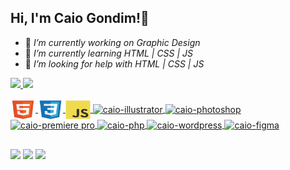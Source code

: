 ## Hi, I'm Caio Gondim!👋


- 🔭 _I’m currently working on Graphic Design_
- 🌱 _I’m currently learning HTML | CSS | JS_
- 🤔 *I’m looking for help with HTML | CSS | JS*

<div>
  <a href="https://github.com/caioogondim">
  <img height="160em" src="https://github-readme-stats.vercel.app/api?username=caioogondim&show_icons=true&theme=radical&include_all_commits=true&count_private=true"/>
  <img height="160em" src="https://github-readme-stats.vercel.app/api/top-langs/?username=caioogondim&layout=compact&langs_count=16&theme=radical"/>
</div>

<div style="display: inline_block"><br>
  <img align="center" alt="caio-HTML" height="30" width="40" src="https://raw.githubusercontent.com/devicons/devicon/master/icons/html5/html5-original.svg">
  <img align="center" alt="caio-CSS" height="30" width="40" src="https://raw.githubusercontent.com/devicons/devicon/master/icons/css3/css3-original.svg">
  <img align="center" alt="caio-JS" height="30" width="40" src="https://raw.githubusercontent.com/devicons/devicon/master/icons/javascript/javascript-original.svg">
  <img align="center" alt="caio-illustrator" height="30" width="40" src="https://cdn.jsdelivr.net/gh/devicons/devicon/icons/illustrator/illustrator-plain.svg">
  <img align="center" alt="caio-photoshop" height="30" width="40" src="https://cdn.jsdelivr.net/gh/devicons/devicon/icons/photoshop/photoshop-plain.svg">
  <img align="center" alt="caio-premiere pro" height="30" width="40" src="https://cdn.jsdelivr.net/gh/devicons/devicon/icons/premierepro/premierepro-plain.svg">
  <img align="center" alt="caio-php" src="https://img.shields.io/badge/PHP-777BB4?style=for-the-badge&logo=php&logoColor=white">
  <img align="center" alt="caio-wordpress" src="https://img.shields.io/badge/Wordpress-21759B?style=for-the-badge&logo=wordpress&logoColor=white">
  <img align="center" alt="caio-figma" src="https://img.shields.io/badge/Figma-F24E1E?style=for-the-badge&logo=figma&logoColor=white">
</div>

##

<div>
  <a href="https://instagram.com/caaiogondim" target="_blank"><img src="https://img.shields.io/badge/Instagram-E4405F?style=for-the-badge&logo=instagram&logoColor=white" target="_blank"></a>
  <a href="www.linkedin.com/in/caioogondim" target="_blank"><img src="https://img.shields.io/badge/LinkedIn-0077B5?style=for-the-badge&logo=linkedin&logoColor=white" target="_blank"></a>
  <a href="mailto:caioogondim@gmail.com" target="_blank"><img src="https://img.shields.io/badge/Gmail-D14836?style=for-the-badge&logo=gmail&logoColor=white" target="_blank"></a>
</div>
